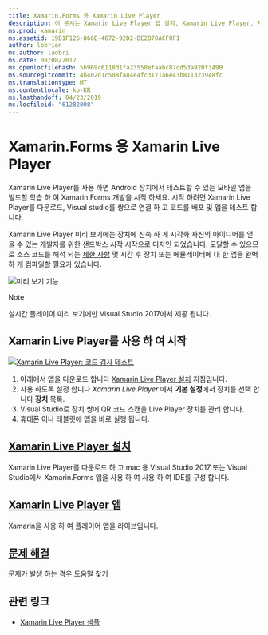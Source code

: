 ```yaml
---
title: Xamarin.Forms 용 Xamarin Live Player
description: 이 문서는 Xamarin Live Player 앱 설치, Xamarin Live Player, 제한 사항, 사용 하는 예제를 설명 하 고 문제를 해결 한 Xamarin.Forms 용 Xamarin Live Player를 설명 합니다.
ms.prod: xamarin
ms.assetid: 19B1F126-866E-4672-92D2-BE2B70ACF0F1
author: lobrien
ms.author: laobri
ms.date: 08/08/2017
ms.openlocfilehash: 5b969c6118d1fa23558efaabc87cd53a920f3490
ms.sourcegitcommit: 4b402d1c508fa84e4fc3171a6e43b811323948fc
ms.translationtype: MT
ms.contentlocale: ko-KR
ms.lasthandoff: 04/23/2019
ms.locfileid: "61282008"
---
```

# <a name="xamarin-live-player-for-xamarinforms"></a>Xamarin.Forms 용 Xamarin Live Player

Xamarin Live Player를 사용 하면 Android 장치에서 테스트할 수 있는 모바일 앱을 빌드할 학습 하 여 Xamarin.Forms 개발을 시작 하세요. 시작 하려면 Xamarin Live Player를 다운로드, Visual studio를 쌍으로 연결 하 고 코드를 배포 및 앱을 테스트 합니다.

Xamarin Live Player 미리 보기에는 장치에 신속 하 게 시각화 자신의 아이디어를 얻을 수 있는 개발자를 위한 샌드박스 시작 시작으로 디자인 되었습니다. 도달할 수 있으므로 소스 코드를 해석 되는 [제한 사항](limitations.md) 몇 시간 후 장치 또는 에뮬레이터에 대 한 앱을 완벽 하 게 컴파일할 필요가 있습니다.

![미리 보기 기능](~/media/shared/preview.png)

> [!NOTE]
> 실시간 플레이어 미리 보기에만 Visual Studio 2017에서 제공 됩니다.

## <a name="get-started-with-xamarin-live-player"></a>Xamarin Live Player를 사용 하 여 시작

[![Xamarin Live Player: 코드 검사 테스트](images/xamarin-live.png)](images/xamarin-live-sml.png#lightbox)

1. 아래에서 앱을 다운로드 합니다 [Xamarin Live Player 설치](install.md) 지침입니다.
2. 사용 하도록 설정 합니다 *Xamarin Live Player* 에서 **기본 설정**에서 장치를 선택 합니다 **장치** 목록.
3. Visual Studio로 장치 쌍에 QR 코드 스캔을 Live Player 장치를 관리 합니다.
4. 휴대폰 이나 태블릿에 앱을 바로 실행 됩니다.

## <a name="xamarin-live-player-setupinstallmd"></a>[Xamarin Live Player 설치](install.md)

Xamarin Live Player를 다운로드 하 고 mac 용 Visual Studio 2017 또는 Visual Studio에서 Xamarin.Forms 앱을 사용 하 여 사용 하 여 IDE를 구성 합니다. 

## <a name="xamarin-live-player-appplayermd"></a>[Xamarin Live Player 앱](player.md)

Xamarin을 사용 하 여 플레이어 앱을 라이브입니다.

## <a name="troubleshootingtroubleshootingmd"></a>[문제 해결](troubleshooting.md)

문제가 발생 하는 경우 도움말 찾기

## <a name="related-links"></a>관련 링크

- [Xamarin Live Player 샘플](https://developer.xamarin.com/samples/xamarin-live-player/all/)
